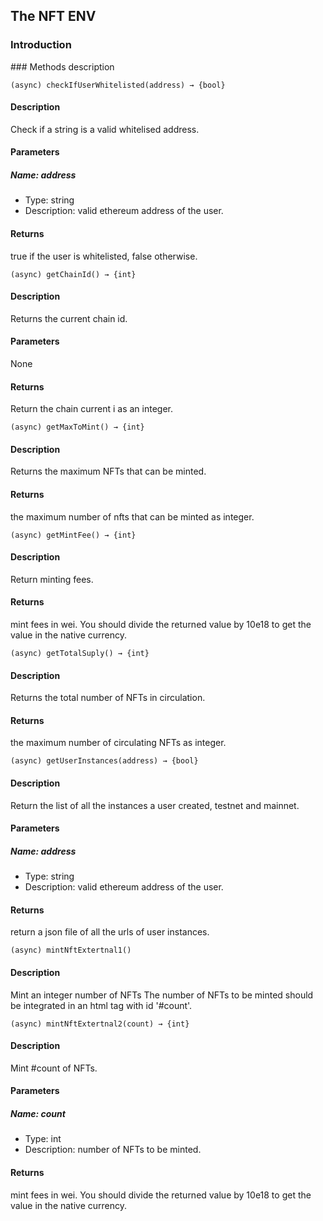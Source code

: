 ## The NFT ENV

### Introduction

### Methods description

```
(async) checkIfUserWhitelisted(address) → {bool}
```
#### Description
Check if a string is a valid whitelised address.

#### Parameters
##### Name: address

- Type: string
- Description: valid ethereum address of the user.

#### Returns
true if the user is whitelisted, false otherwise.

```
(async) getChainId() → {int}
```
#### Description
Returns the current chain id.
#### Parameters
None

#### Returns
Return the chain current i as an integer.

```
(async) getMaxToMint() → {int}
```
#### Description
Returns the maximum NFTs that can be minted.

#### Returns
the maximum number of nfts that can be minted as integer.

```
(async) getMintFee() → {int}
```
#### Description
Return minting fees.

#### Returns
mint fees in wei.
You should divide the returned value by 10e18 to get the value in the native currency.

```
(async) getTotalSuply() → {int}
```
#### Description
Returns the total number of NFTs in circulation.

#### Returns
the maximum number of circulating NFTs as integer.

```
(async) getUserInstances(address) → {bool}
```
#### Description
Return the list of all the instances a user created, testnet and mainnet.

#### Parameters
##### Name: address

- Type: string
- Description: valid ethereum address of the user.

#### Returns
return a json file of all the urls of user instances.

```
(async) mintNftExtertnal1()
```
#### Description
Mint an integer number of NFTs The number of NFTs to be minted should be integrated in an html tag with id '#count'.

```
(async) mintNftExtertnal2(count) → {int}
```
#### Description
Mint #count of NFTs.

#### Parameters
##### Name: count

- Type: int
- Description: number of NFTs to be minted.

#### Returns
mint fees in wei.
You should divide the returned value by 10e18 to get the value in the native currency.
